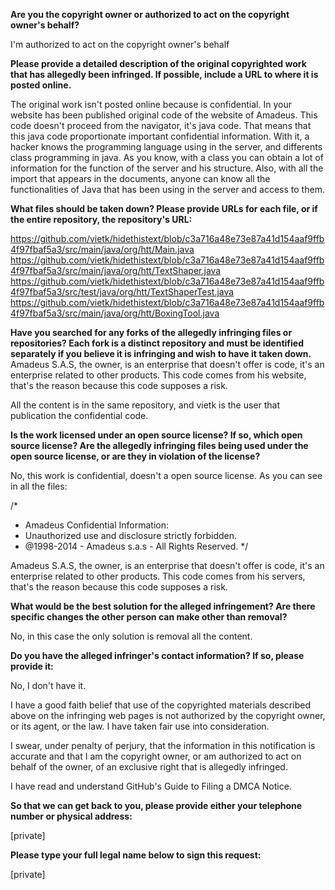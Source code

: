 **Are you the copyright owner or authorized to act on the copyright owner's behalf?**  

I'm authorized to act on the copyright owner's behalf

**Please provide a detailed description of the original copyrighted work that has allegedly been infringed. If possible, include a URL to where it is posted online.**  

The original work isn't posted online because is confidential. In your website has been published original code of the website of Amadeus. This code doesn't proceed from the navigator, it's java code. That means that this java code proportionate important confidential information. With it, a hacker knows the programming language using in the server, and differents class programming in java. As you know, with a class you can obtain a lot of information for the function of the server and his structure. Also, with all the import that appears in the documents, anyone can know all the functionalities of Java that has been using in the server and access to them.

**What files should be taken down? Please provide URLs for each file, or if the entire repository, the repository's URL:**  

https://github.com/vietk/hidethistext/blob/c3a716a48e73e87a41d154aaf9ffb4f97fbaf5a3/src/main/java/org/htt/Main.java
https://github.com/vietk/hidethistext/blob/c3a716a48e73e87a41d154aaf9ffb4f97fbaf5a3/src/main/java/org/htt/TextShaper.java
https://github.com/vietk/hidethistext/blob/c3a716a48e73e87a41d154aaf9ffb4f97fbaf5a3/src/test/java/org/htt/TextShaperTest.java
https://github.com/vietk/hidethistext/blob/c3a716a48e73e87a41d154aaf9ffb4f97fbaf5a3/src/main/java/org/htt/BoxingTool.java

**Have you searched for any forks of the allegedly infringing files or repositories? Each fork is a distinct repository and must be identified separately if you believe it is infringing and wish to have it taken down.**  
Amadeus S.A.S, the owner, is an enterprise that doesn't offer is code, it's an enterprise related to other products. This code comes from his website, that's the reason because this code supposes a risk.

All the content is in the same repository, and vietk is the user that publication the confidential code.

**Is the work licensed under an open source license? If so, which open source license? Are the allegedly infringing files being used under the open source license, or are they in violation of the license?**  

No, this work is confidential, doesn't a open source license. As you can see in all the files:

/*
* Amadeus Confidential Information:
* Unauthorized use and disclosure strictly forbidden.
* @1998-2014 - Amadeus s.a.s - All Rights Reserved.
*/

Amadeus S.A.S, the owner, is an enterprise that doesn't offer is code, it's an enterprise related to other products. This code comes from his servers, that's the reason because this code supposes a risk.

**What would be the best solution for the alleged infringement? Are there specific changes the other person can make other than removal?**  

No, in this case the only solution is removal all the content.

**Do you have the alleged infringer's contact information? If so, please provide it:**  

No, I don't have it.

I have a good faith belief that use of the copyrighted materials described above on the infringing web pages is not authorized by the copyright owner, or its agent, or the law. I have taken fair use into consideration.

I swear, under penalty of perjury, that the information in this notification is accurate and that I am the copyright owner, or am authorized to act on behalf of the owner, of an exclusive right that is allegedly infringed.

I have read and understand GitHub's Guide to Filing a DMCA Notice.

**So that we can get back to you, please provide either your telephone number or physical address:**  

[private]

**Please type your full legal name below to sign this request:**  

[private]
